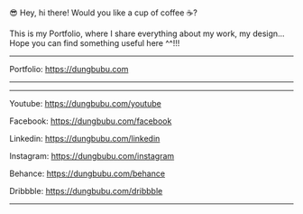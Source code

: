😎 Hey, hi there!
Would you like a cup of coffee ☕?

This is my Portfolio, where I share everything about my work, my design...
Hope you can find something useful here ^^!!!

------------  ------------  ------------  ------------  ------------  ------------
Portfolio: https://dungbubu.com
------------  ------------  ------------  ------------  ------------  ------------

------------  ------------  ------------  ------------  ------------  ------------
Youtube:   https://dungbubu.com/youtube

Facebook:  https://dungbubu.com/facebook

Linkedin:  https://dungbubu.com/linkedin

Instagram: https://dungbubu.com/instagram

Behance:   https://dungbubu.com/behance

Dribbble:  https://dungbubu.com/dribbble
------------  ------------  ------------  ------------  ------------  ------------

